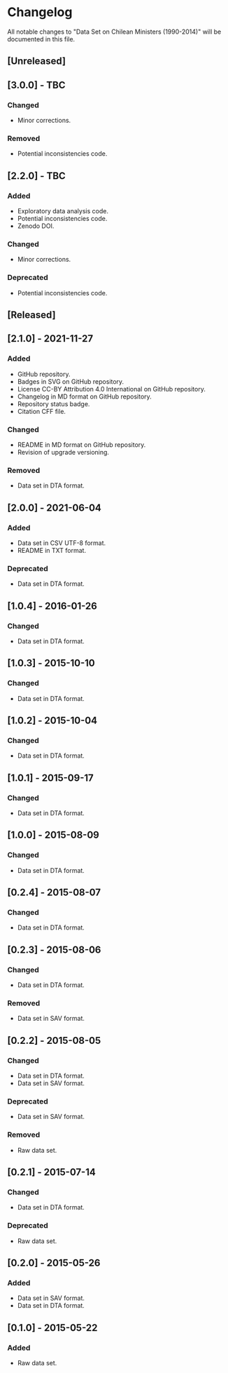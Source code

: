 # Changelog
All notable changes to "Data Set on Chilean Ministers (1990-2014)" will be documented in this file.

## [Unreleased]

## [3.0.0] - TBC
### Changed
- Minor corrections.
### Removed
- Potential inconsistencies code.

## [2.2.0] - TBC
### Added
- Exploratory data analysis code.
- Potential inconsistencies code.
- Zenodo DOI.
### Changed
- Minor corrections.
### Deprecated
- Potential inconsistencies code.

## [Released]

## [2.1.0] - 2021-11-27
### Added
- GitHub repository.
- Badges in SVG on GitHub repository.
- License CC-BY Attribution 4.0 International on GitHub repository.
- Changelog in MD format on GitHub repository.
- Repository status badge.
- Citation CFF file.
### Changed
- README in MD format on GitHub repository.
- Revision of upgrade versioning.
### Removed
- Data set in DTA format.

## [2.0.0] - 2021-06-04
### Added
- Data set in CSV UTF-8 format.
- README in TXT format.
### Deprecated
- Data set in DTA format.

## [1.0.4] - 2016-01-26
### Changed
- Data set in DTA format.

## [1.0.3] - 2015-10-10
### Changed
- Data set in DTA format.

## [1.0.2] - 2015-10-04
### Changed
- Data set in DTA format.

## [1.0.1] - 2015-09-17
### Changed
- Data set in DTA format.

## [1.0.0] - 2015-08-09
### Changed
- Data set in DTA format.

## [0.2.4] - 2015-08-07
### Changed
- Data set in DTA format.

## [0.2.3] - 2015-08-06
### Changed
- Data set in DTA format.
### Removed
- Data set in SAV format.

## [0.2.2] - 2015-08-05
### Changed
- Data set in DTA format.
- Data set in SAV format.
### Deprecated
- Data set in SAV format.
### Removed
- Raw data set.

## [0.2.1] - 2015-07-14
### Changed
- Data set in DTA format.
### Deprecated
- Raw data set.

## [0.2.0] - 2015-05-26
### Added
- Data set in SAV format.
- Data set in DTA format.

## [0.1.0] - 2015-05-22
### Added
- Raw data set.